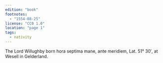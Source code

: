 ```yaml
---
edition: "book"
footnotes:
  - "1554-08-25"
license: "CC0 1.0"
location: "page 1"
tags:
  - nativity
---
```

The Lord Willughby born hora septima
mane, ante meridiem, Lat. 51° 30′, at Wesell in
Gelderland.
